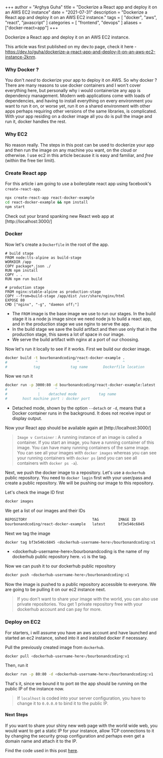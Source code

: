 +++
author = "Arghya Guha"
title = "Dockerize a React app and deploy it on an AWS EC2 instance"
date = "2021-07-31"
description = "Dockerize a React app and deploy it on an AWS EC2 instance."
tags = [
    "docker",
    "aws",
    "react",
    "javascript"
]
categories = [
    "frontend",
    "devops"
]
aliases = ["docker-react=app"]
+++

Dockerize a React app and deploy it on an AWS EC2 instance.

This article was first published on my dev.to page, check it here - https://dev.to/guha/dockerize-a-react-app-and-deploy-it-on-an-aws-ec2-instance-2knm.
<!--more-->

### Why Docker ?

You don't _need_ to dockerize your app to deploy it on AWS. 
So why docker ? There are many reasons to use docker containers and I won't cover everything here, but personally why i would containerize any app is dependency management. Modern web applications come with loads of dependencies, and having to install everything on every environment you want to run it on, or worse yet, run it on a shared environment with other apps perhaps requiring other versions of the same libraries, is complicated. With your app residing on a docker image all you do is pull the image and run it, docker handles the rest.

### Why EC2

No reason really. The steps in this post can be used to dockerize your app and then run the image on any machine you want, on the cloud or otherwise. I use ec2 in this article because it is easy and familiar, and *free* (within the free tier limit).

### Create React app
For this article i am going to use a boilerplate react app using facebook's `create-react-app`.

```sh
npx create-react-app react-docker-example
cd react-docker-example && npm install
npm start
```

Check out your brand spanking new React web app at [http://localhost:3000/]

### Docker
Now let's create a `Dockerfile` in the root of the app.

```docker
# build stage
FROM node:lts-alpine as build-stage
WORKDIR /app
COPY package*.json ./
RUN npm install
COPY . .
RUN npm run build     
    
# production stage
FROM nginx:stable-alpine as production-stage
COPY --from=build-stage /app/dist /usr/share/nginx/html
EXPOSE 80
CMD ["nginx", "-g", "daemon off;"]
```
    
- The `FROM` image is the base image we use to run our stages. In the build stage it is a node js image since we need node js to build a react app, and in the production stage we use nginx to serve the app.
-  In the build stage we save the build artifact and then use only that in the production stage, this saves a lot of space in our image.
- We serve the build artifact with nginx at a port of our choosing.


Now let's run it locally to see if it works.
First we build our docker image. 

```sh
docker build -t bourbonandcoding/react-docker-example .
#             ^                  ^                    ^
#            tag              tag name       Dockerfile location
```

Now we run it

```sh
docker run -p 3000:80 -d bourbonandcoding/react-docker-example:latest
#              ^       ^                       ^
#              |    detached mode          tag name
#       host machine port : docker port
```

- Detached mode, shown by the option `--detach` or `-d`, means that a Docker container runs in the background. It does not receive input or display output.

Now your React app should be available again at [http://localhost:3000/]
> `Image v Container` : A running instance of an image is called a container. If you start an image, you have a running container of this image. You can have many running containers of the same image. 
> You can see all your images with  `docker images`  whereas you can see your running containers with  `docker ps`  (and you can see all containers with  `docker ps -a`).

Next, we push the docker image to a repository. Let's use a `dockerhub` public repository.
You need to `docker login` first with your user/pass and create a public repository. We will be pushing our image to this repository.

Let's check the image ID first

```sh
docker images
```

We get a list of our images and their IDs

```sh
REPOSITORY                              TAG         IMAGE ID 
bourbonandcoding/react-docker-example   latest      bf3e546c6845
```

Next we tag the image 

```sh
docker tag bf3e546c6845 <dockerhub-username-here>/bourbonandcoding:v1
```

- \<dockerhub-username-here\>/bourbonandcoding is the name of my dockerhub public repository here. `v1` is the tag.

Now we can push it to our dockerhub public repository

```sh
docker push <dockerhub-username-here>/bourbonandcoding:v1
```

Now the image is pushed to a public repository accessible to everyone. We are going to be pulling it on our ec2 instance next.

>If you don't want to share your image with the world, you can also use private repositories. You get 1 private repository free with your dockerhub account and can pay for more.

### Deploy on EC2
For starters, i will assume you have an aws account and have launched and started an ec2 instance, sshed into it and installed docker if necessary.

Pull the previously created image from `dockerhub`.

```sh
docker pull <dockerhub-username-here>/bourbonandcoding:v1
```

Then, run it 

```sh
docker run -p 80:80 -d <dockerhub-username-here>/bourbonandcoding:v1
```
That's it, since we bound it to port `80` the app should be running on the public IP of the instance now. 
> If `localhost` is coded into your server configuration, you have to change it to `0.0.0.0` to bind it to the public IP.

#### Next Steps
If you want to share your shiny new web page with the world wide web, you would want to get a static IP for your instance, allow TCP connections to it by changing the security group configuration and perhaps even get a domain name and attach it to the IP. 

Find the code used in this post [here](https://github.com/GuhaAG/bourbonandcoding/tree/master/react-docker-example).